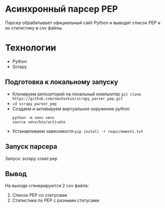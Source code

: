 #  Асинхронный парсер PEP

Парсер обрабатывает официальный сайт Python и выводит список PEP и их статистику в csv файлы.

# Технологии

* Python
* Scrapy

## Подготовка к локальному запуску

* Клонируем репозиторий на локальный компьютер ```git clone https://github.com/nmutovkin/scrapy_parser_pep.git```
* ```cd scrapy_parser_pep```
* Создаем и активируем виртуальное окружение python
    ```
    python -m venv venv
    source venv/bin/activate
    ```
* Устанавливаем зависимости ```pip install -r requirements.txt```

## Запуск парсера

Запуск: scrapy crawl pep

## Вывод

На выходе сгенерируются 2 csv файла:

1) Список PEP со статусами
2) Статистика по PEP с разными статусами
